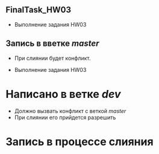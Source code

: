 ## FinalTask_HW03
* Выполнение задания HW03

## Запись в вветке *master* 
- При слиянии будет конфликт.

- Выполнение задания HW03

# Написано в ветке *dev*
- Должно вызвать конфликт с веткой *master*
- При слиянии его прийдется разрешить

# Запись в процессе слияния